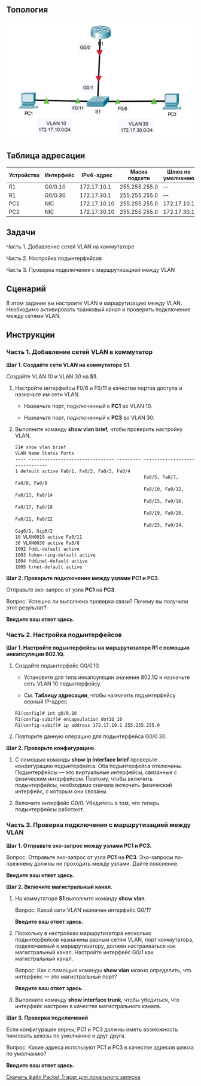 ## Топология

![](./assets/topology.png)

## Таблица адресации

| Устройство | Интерфейс | IPv4-адрес   | Маска подсети | Шлюз по умолчанию |
|------------|-----------|--------------|---------------|-------------------|
| R1         | G0/0.10   | 172.17.10.1  | 255.255.255.0 | —                 |
| R1         | G0/0.30   | 172.17.30.1  | 255.255.255.0 | —                 |
| PC1        | NIC       | 172.17.10.10 | 255.255.255.0 | 172.17.10.1       |
| PC2        | NIC       | 172.17.30.10 | 255.255.255.0 | 172.17.30.1       |

## Задачи

Часть 1. Добавление сетей VLAN на коммутаторе

Часть 2. Настройка подынтерфейсов

Часть 3. Проверка подключения с маршрутизацией между VLAN

## Сценарий

В этом задании вы настроите VLAN и маршрутизацию между VLAN. Необходимо активировать транковый канал и проверить подключение между сетями VLAN.

## Инструкции

### Часть 1. Добавление сетей VLAN в коммутатор

**Шаг 1. Создайте сети VLAN на коммутаторе S1.**

Создайте VLAN 10 и VLAN 30 на **S1**.

1.  Настройте интерфейсы F0/6 и F0/11 в качестве портов доступа и назначьте им сети VLAN.

    -   Назначьте порт, подключенный к **PC1** во VLAN 10.

    -   Назначьте порт, подключенный к **PC3** во VLAN 30.

2.  Выполните команду **show vlan brief,** чтобы проверить настройку VLAN.

    ```
    S1# show vlan brief
    VLAN Name Status Ports
    ---- -------------------------------- --------- -------------------------------
    1 default active Fa0/1, Fa0/2, Fa0/3, Fa0/4
                                                    Fa0/5, Fa0/7, Fa0/8, Fa0/9
                                                    Fa0/10, Fa0/12, Fa0/13, Fa0/14
                                                    Fa0/15, Fa0/16, Fa0/17, Fa0/18
                                                    Fa0/19, Fa0/20, Fa0/21, Fa0/22
                                                    Fa0/23, Fa0/24, Gig0/1, Gig0/2
    10 VLAN0010 active Fa0/11
    30 VLAN0030 active Fa0/6
    1002 fddi-default active
    1003 token-ring-default active
    1004 fddinet-default active
    1005 trnet-default active
    ```

**Шаг 2. Проверьте подключение между узлами PC1 и PC3.**

Отправьте эхо-запрос от узла **PC1** на **PC3**.

Вопрос: Успешно ли выполнена проверка связи? Почему вы получили этот результат?

**Введите ваш ответ здесь.**

### Часть 2. Настройка подынтерфейсов

**Шаг 1. Настройте подынтерфейсы на маршрутизаторе R1 с помощью инкапсуляции 802.1Q.**

1.  Создайте подынтерфейс G0/0.10.

    -   Установите для типа инкапсуляции значение 802.1Q и назначьте сеть VLAN 10 подынтерфейсу.

    -   См. **Таблицу адресации**, чтобы назначить подынтерфейсу верный IP-адрес.

    ```
    R1(config)# int g0/0.10
    R1(config-subif)# encapsulation dot1Q 10
    R1(config-subif)# ip address 172.17.10.1 255.255.255.0
    ```

2.  Повторите данную операцию для подынтерфейса G0/0.30.

**Шаг 2. Проверьте конфигурацию.**

1.  С помощью команды **show ip interface brief** проверьте конфигурацию подынтерфейса. Оба подынтерфейса отключены. Подынтерфейсы — это виртуальные интерфейсы, связанные с физическим интерфейсом. Поэтому, чтобы включить подынтерфейсы, необходимо сначала включить физический интерфейс, с которым они связаны.

2.  Включите интерфейс G0/0. Убедитесь в том, что теперь подынтерфейсы работают.

### Часть 3. Проверка подключения с маршрутизацией между VLAN

**Шаг 1. Отправьте эхо-запрос между узлами PC1 и PC3.**

Вопрос: Отправьте эхо-запрос от узла **PC1** на **PC3**. Эхо-запросы по-прежнему должны не проходить между узлами. Дайте пояснение.

**Введите ваш ответ здесь.**

**Шаг 2. Включите магистральный канал.**

1.  На коммутаторе **S1** выполните команду **show vlan**.

    Вопрос: Какой сети VLAN назначен интерфейс G0/1?

    **Введите ваш ответ здесь.**

2.  Поскольку в настройках маршрутизатора несколько подынтерфейсов назначены разным сетям VLAN, порт коммутатора, подключаемый к маршрутизатору, должен настраиваться как магистральный канал. Настройте интерфейс G0/1 как магистральный канал.

    Вопрос: Как с помощью команды **show vlan** можно определить, что интерфейс — это магистральный порт?

    **Введите ваш ответ здесь.**

3.  Выполните команду **show interface trunk**, чтобы убедиться, что интерфейс настроен в качестве магистрального канала.

**Шаг 3. Проверка подключений**

Если конфигурации верны, PC1 и PC3 должны иметь возможность пинговать шлюзы по умолчанию и друг друга.

Вопрос: Какие адреса используют PC1 и PC3 в качестве адресов шлюза по умолчанию?

**Введите ваш ответ здесь.**

[Скачать файл Packet Tracer для локального запуска](./assets/4.2.7-packet-tracer---configure-router-on-a-stick-inter-vlan-routing_ru-RU.pka)
